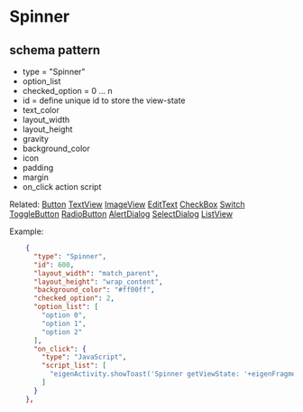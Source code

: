 # Spinner
## schema pattern

* type = "Spinner"
* option_list
* checked_option = 0 ... n 
* id = define unique id to store the view-state
* text_color
* layout_width
* layout_height
* gravity
* background_color
* icon
* padding 
* margin
* on_click action script

Related:
[Button](Button.md) 
[TextView](TextView.md) 
[ImageView](ImageView.md) 
[EditText](EditText.md) 
[CheckBox](CheckBox.md) 
[Switch](Switch.md) 
[ToggleButton](ToggleButton.md) 
[RadioButton](RadioButton.md) 
[AlertDialog](AlertDialog.md) 
[SelectDialog](SelectDialog.md) 
[ListView](ListView.md) 

Example:
```json
    {
      "type": "Spinner",
      "id": 600,
      "layout_width": "match_parent",
      "layout_height": "wrap_content",
      "background_color": "#ff00ff",
      "checked_option": 2,
      "option_list": [
        "option 0",
        "option 1",
        "option 2"
      ],
      "on_click": {
        "type": "JavaScript",
        "script_list": [
          "eigenActivity.showToast('Spinner getViewState: '+eigenFragment.getViewState(600))"
        ]
      }
    },
```


